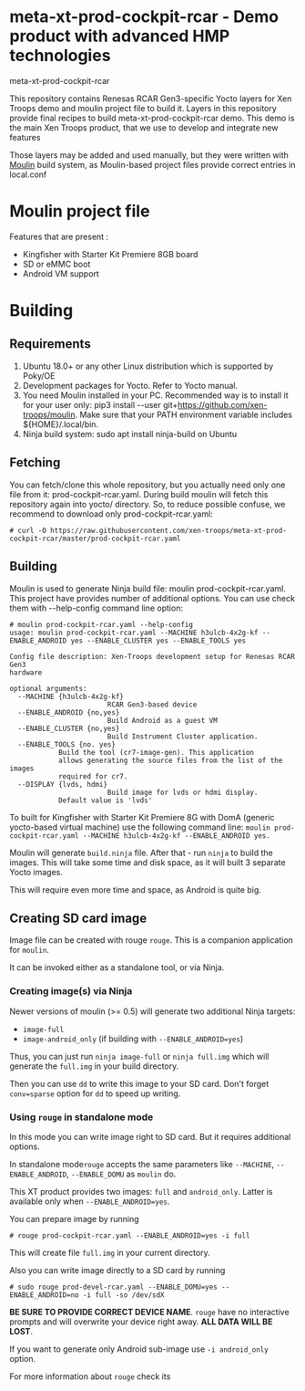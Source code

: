 # meta-xt-prod-cockpit-rcar - Demo product with advanced HMP technologies
meta-xt-prod-cockpit-rcar

This repository contains Renesas RCAR Gen3-specific Yocto layers for
Xen Troops demo and moulin project file to build it. Layers in this
repository provide final recipes to build meta-xt-prod-cockpit-rcar demo.
This demo is the main Xen Troops product, that we use to develop and
integrate new features

Those layers may be added and used manually, but they were written
with [Moulin](https://moulin.readthedocs.io/en/latest/) build system,
as Moulin-based project files provide correct entries in local.conf

# Moulin project file

Features that are present :
* Kingfisher with Starter Kit Premiere 8GB board
* SD or eMMC boot
* Android VM support

# Building
## Requirements

1. Ubuntu 18.0+ or any other Linux distribution which is supported by Poky/OE
2. Development packages for Yocto. Refer to Yocto manual.
3. You need Moulin installed in your PC. Recommended way is to install it for your user only: pip3 install --user git+https://github.com/xen-troops/moulin. Make sure that your PATH environment variable includes ${HOME}/.local/bin.
4. Ninja build system: sudo apt install ninja-build on Ubuntu

## Fetching

You can fetch/clone this whole repository, but you actually need only one file from it: prod-cockpit-rcar.yaml. During build moulin will fetch this repository again into yocto/ directory. So, to reduce possible confuse, we recommend to download only prod-cockpit-rcar.yaml:

```
# curl -O https://raw.githubusercontent.com/xen-troops/meta-xt-prod-cockpit-rcar/master/prod-cockpit-rcar.yaml
```

## Building

Moulin is used to generate Ninja build file: moulin prod-cockpit-rcar.yaml. This project have provides number of additional options. You can use check them with --help-config command line option:

```
# moulin prod-cockpit-rcar.yaml --help-config
usage: moulin prod-cockpit-rcar.yaml --MACHINE h3ulcb-4x2g-kf --ENABLE_ANDROID yes --ENABLE_CLUSTER yes --ENABLE_TOOLS yes
       
Config file description: Xen-Troops development setup for Renesas RCAR Gen3
hardware

optional arguments:
  --MACHINE {h3ulcb-4x2g-kf}
                        RCAR Gen3-based device
  --ENABLE_ANDROID {no,yes}
                        Build Android as a guest VM
  --ENABLE_CLUSTER {no,yes}
                        Build Instrument Cluster application.
  --ENABLE_TOOLS {no. yes}
  			Build the tool (cr7-image-gen). This application
			allows generating the source files from the list of the images 
			required for cr7.
  --DISPLAY {lvds, hdmi}
                        Build image for lvds or hdmi display.
			Default value is 'lvds'

```

To built for Kingfisher with Starter Kit Premiere 8G with DomA (generic yocto-based virtual machine) use the following command line: `moulin prod-cockpit-rcar.yaml --MACHINE h3ulcb-4x2g-kf --ENABLE_ANDROID yes.`

Moulin will generate `build.ninja` file. After that - run `ninja` to build the images. This will take some time and disk space, as it will built 3 separate Yocto images.

This will require even more time and space, as Android is quite big.

## Creating SD card image

Image file can be created with rouge `rouge`. This is a companion application for `moulin`.

It can be invoked either as a standalone tool, or via Ninja.

### Creating image(s) via Ninja

Newer versions of moulin (>= 0.5) will generate two additional Ninja targets:

 - `image-full`
 - `image-android_only` (if building with `--ENABLE_ANDROID=yes`)

Thus, you can just run `ninja image-full` or `ninja full.img` which will generate the `full.img` in your build directory.

Then you can use `dd` to write this image to your SD card. Don't forget `conv=sparse` option for `dd` to speed up writing.

### Using `rouge` in standalone mode

In this mode you can write image right to SD card. But it requires additional options.

In standalone mode`rouge` accepts the same parameters like
`--MACHINE`, `--ENABLE_ANDROID`, `--ENABLE_DOMU` as `moulin` do.

This XT product provides two images: `full` and `android_only`. Latter
is available only when `--ENABLE_ANDROID=yes`.

You can prepare image by running

```
# rouge prod-cockpit-rcar.yaml --ENABLE_ANDROID=yes -i full
```

This will create file `full.img` in your current directory.

Also you can write image directly to a SD card by running

```
# sudo rouge prod-devel-rcar.yaml --ENABLE_DOMU=yes --ENABLE_ANDROID=no -i full -so /dev/sdX
```

**BE SURE TO PROVIDE CORRECT DEVICE NAME**. `rouge` have no
interactive prompts and will overwrite your device right away. **ALL
DATA WILL BE LOST**.

If you want to generate only Android sub-image use `-i android_only`
option.

For more information about `rouge` check its
